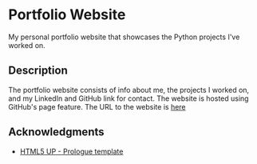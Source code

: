 # Portfolio Website

My personal portfolio website that showcases the Python projects I've worked on.

## Description

The portfolio website consists of info about me, the projects I worked on, and my LinkedIn and GitHub link for contact. The website is hosted using GitHub's page feature. The URL to the website is [here](https://lynnwu10504.github.io/)

## Acknowledgments
* [HTML5 UP - Prologue template](https://html5up.net/prologue)
